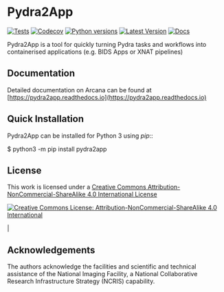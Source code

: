# Pydra2App

[![Tests](https://github.com/ArcanaFramework/pydra2app/actions/workflows/ci-cd.yml/badge.svg)](https://github.com/ArcanaFramework/pydra2app/actions/workflows/ci-cd.yml)
[![Codecov](https://codecov.io/gh/ArcanaFramework/pydra2app/branch/main/graph/badge.svg?token=UIS0OGPST7)](https://codecov.io/gh/ArcanaFramework/pydra2app)
[![Python versions](https://img.shields.io/pypi/pyversions/pydra2app.svg)](https://pypi.python.org/pypi/pydra2app/)
[![Latest Version](https://img.shields.io/pypi/v/pydra2app.svg)](https://pypi.python.org/pypi/pydra2app/)
[![Docs](https://img.shields.io/badge/docs-latest-brightgreen.svg?style=flat)](https://pydra2appframework.github.io/pydra2app)

Pydra2App is a tool for quickly turning Pydra tasks and workflows into containerised
applications (e.g. BIDS Apps or XNAT pipelines)

## Documentation

Detailed documentation on Arcana can be found at [https://pydra2app.readthedocs.io](https://pydra2app.readthedocs.io)


## Quick Installation

Pydra2App can be installed for Python 3 using *pip*::

   $ python3 -m pip install pydra2app


## License

This work is licensed under a
[Creative Commons Attribution-NonCommercial-ShareAlike 4.0 International License](http://creativecommons.org/licenses/by-nc-sa/4.0/)

[![Creative Commons License: Attribution-NonCommercial-ShareAlike 4.0 International](https://i.creativecommons.org/l/by-nc-sa/4.0/88x31.png)](http://creativecommons.org/licenses/by-nc-sa/4.0/)

|


## Acknowledgements

The authors acknowledge the facilities and scientific and technical assistance of the National Imaging Facility, a National Collaborative Research Infrastructure Strategy (NCRIS) capability.

[Arcana]: http://pydra2app.readthedocs.io
[Pydra]: http://pydra.readthedocs.io
[XNAT]: http://xnat.org
[BIDS]: http://bids.neuroimaging.io/
[`Environment Modules`]: http://modules.sourceforge.net
